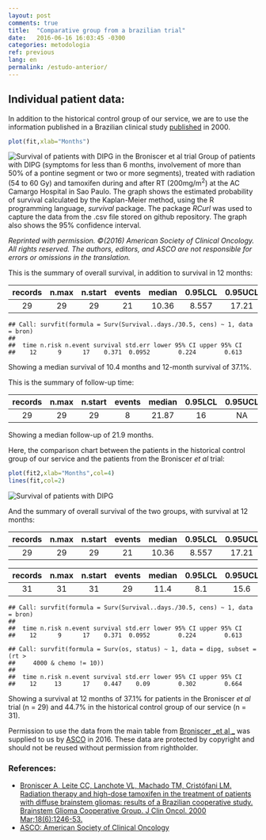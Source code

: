 ```yaml
---
layout: post
comments: true
title:  "Comparative group from a brazilian trial"
date:   2016-06-16 16:03:45 -0300
categories: metodologia
ref: previous
lang: en
permalink: /estudo-anterior/
---
```


## Individual patient data:

In addition to the historical control group of our service, we are to use the information published in a Brazilian clinical study [published][broniscer] in 2000.




```r
plot(fit,xlab="Months")
```

![Survival of patients with DIPG in the Broniscer _et al_ trial]({{site.github.url}}/figure/source/2016-06-16-Grupo-comparativo-brasileiro-publicado/Sobrevida-1.png)
Group of patients with DIPG (symptoms for less than 6 months, involvement of more than 50% of a pontine segment or two or more segments), treated with radiation (54 to 60 Gy) and tamoxifen during and after RT (200mg/m<sup>2</sup>) at the AC Camargo Hospital in Sao Paulo. The graph shows the estimated probability of survival calculated by the Kaplan-Meier method, using the R programming language, *survival* package. The package *RCurl* was used to capture the data from the .csv file stored on github repository. The graph also shows the 95% confidence interval.

_Reprinted with permission. ©(2016) American Society of Clinical Oncology. All rights reserved. The authors, editors, and ASCO are not responsible for errors or omissions in the translation._


This is the summary of overall survival, in addition to survival in 12 months:


|  records  |  n.max  |  n.start  |  events  |  median  |  0.95LCL  |  0.95UCL  |
|:---------:|:-------:|:---------:|:--------:|:--------:|:---------:|:---------:|
|    29     |   29    |    29     |    21    |  10.36   |   8.557   |   17.21   |


```
## Call: survfit(formula = Surv(Survival..days./30.5, cens) ~ 1, data = bron)
##
##  time n.risk n.event survival std.err lower 95% CI upper 95% CI
##    12      9      17    0.371  0.0952        0.224        0.613
```

Showing a median survival of 10.4 months and 12-month survival of 37.1%.

This is the summary of follow-up time:

|  records  |  n.max  |  n.start  |  events  |  median  |  0.95LCL  |  0.95UCL  |
|:---------:|:-------:|:---------:|:--------:|:--------:|:---------:|:---------:|
|    29     |   29    |    29     |    8     |  21.87   |    16     |    NA     |

Showing a median follow-up of 21.9 months.

Here, the comparison chart between the patients in the historical control group of our service and the patients from the Broniscer _et al_ trial:


```r
plot(fit2,xlab="Months",col=4)
lines(fit,col=2)
```

![Survival of patients with DIPG]({{site.github.url}}/figure/source/2016-06-16-Grupo-comparativo-brasileiro-publicado/Sobrevida2-1.png)

And the summary of overall survival of the two groups, with survival at 12 months:

|  records  |  n.max  |  n.start  |  events  |  median  |  0.95LCL  |  0.95UCL  |
|:---------:|:-------:|:---------:|:--------:|:--------:|:---------:|:---------:|
|    29     |   29    |    29     |    21    |  10.36   |   8.557   |   17.21   |



|  records  |  n.max  |  n.start  |  events  |  median  |  0.95LCL  |  0.95UCL  |
|:---------:|:-------:|:---------:|:--------:|:--------:|:---------:|:---------:|
|    31     |   31    |    31     |    29    |   11.4   |    8.1    |   15.6    |

```
## Call: survfit(formula = Surv(Survival..days./30.5, cens) ~ 1, data = bron)
##
##  time n.risk n.event survival std.err lower 95% CI upper 95% CI
##    12      9      17    0.371  0.0952        0.224        0.613
```

```
## Call: survfit(formula = Surv(os, status) ~ 1, data = dipg, subset = (rt >
##     4000 & chemo != 10))
##
##  time n.risk n.event survival std.err lower 95% CI upper 95% CI
##    12     13      17    0.447    0.09        0.302        0.664
```

Showing a survival at 12 months of 37.1% for patients in the Broniscer _et al_ trial (n = 29) and 44.7% in the historical control group of our service (n = 31).

Permission to use the data from the main table from [Broniscer _et al _][broniscer] was supplied to us by [ASCO][asco] in 2016. These data are protected by copyright and should not be reused without permission from rightholder.

### References:

- [Broniscer A, Leite CC, Lanchote VL, Machado TM, Cristófani LM. Radiation therapy and high-dose tamoxifen in the treatment of patients with diffuse brainstem gliomas: results of a Brazilian cooperative study. Brainstem Glioma Cooperative Group. J Clin Oncol. 2000 Mar;18(6):1246-53.][broniscer]
- [ASCO: American Society of Clinical Oncology][asco]

[broniscer]: http://jco.ascopubs.org/content/18/6/1246.long
[asco]: http://www.asco.org
